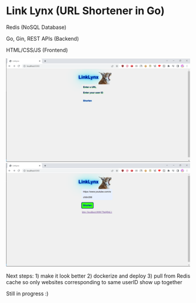 # Link Lynx (URL Shortener in Go) 

Redis (NoSQL Database)

Go, Gin, REST APIs (Backend)

HTML/CSS/JS (Frontend)

<div>
  <img src="./images/example-before.png" alt="Before URL Generation" width="500" style="display:inline-block; margin-right: 20px;">
  <img src="./images/example.png" alt="After URL Generation" width="500" style="display:inline-block;">
</div>

Next steps: 1) make it look better 2) dockerize and deploy 3) pull from Redis cache so only websites corresponding to same userID show up together

Still in progress :)